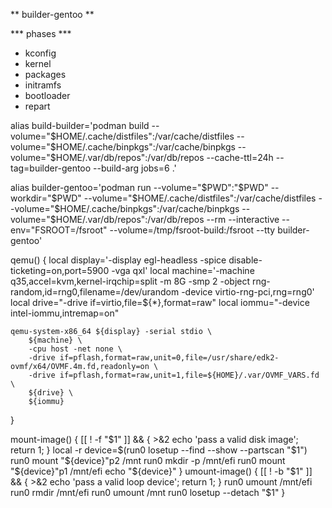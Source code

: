 ** builder-gentoo **

*** phases ***
* kconfig
* kernel
* packages
* initramfs
* bootloader
* repart



alias build-builder='podman build --volume="$HOME/.cache/distfiles":/var/cache/distfiles --volume="$HOME/.cache/binpkgs":/var/cache/binpkgs --volume="$HOME/.var/db/repos":/var/db/repos --cache-ttl=24h --tag=builder-gentoo --build-arg jobs=6 .'

alias builder-gentoo='podman run --volume="$PWD":"$PWD" --workdir="$PWD" --volume="$HOME/.cache/distfiles":/var/cache/distfiles --volume="$HOME/.cache/binpkgs":/var/cache/binpkgs --volume="$HOME/.var/db/repos":/var/db/repos --rm --interactive --env="FSROOT=/fsroot" --volume=/tmp/fsroot-build:/fsroot --tty builder-gentoo'

qemu() {
	local display='-display egl-headless -spice disable-ticketing=on,port=5900 -vga qxl'
	local machine='-machine q35,accel=kvm,kernel-irqchip=split -m 8G -smp 2 -object rng-random,id=rng0,filename=/dev/urandom -device virtio-rng-pci,rng=rng0'
	local drive="-drive if=virtio,file=${*},format=raw"
	local iommu="-device intel-iommu,intremap=on"

	qemu-system-x86_64 ${display} -serial stdio \
		${machine} \
		-cpu host -net none \
		-drive if=pflash,format=raw,unit=0,file=/usr/share/edk2-ovmf/x64/OVMF.4m.fd,readonly=on \
		-drive if=pflash,format=raw,unit=1,file=${HOME}/.var/OVMF_VARS.fd \
		${drive} \
		${iommu}
}

mount-image() {
	[[ ! -f "$1" ]] && { >&2 echo 'pass a valid disk image'; return 1; }
	local -r device=$(run0 losetup --find --show --partscan "$1")
	run0 mount "${device}"p2 /mnt
	run0 mkdir -p /mnt/efi
	run0 mount "${device}"p1 /mnt/efi
	echo "${device}"
}
umount-image() {
	[[ ! -b "$1" ]] && { >&2 echo 'pass a valid loop device'; return 1; }
	run0 umount /mnt/efi
	run0 rmdir /mnt/efi
	run0 umount /mnt
	run0 losetup --detach "$1"
}
